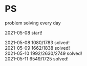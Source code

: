 # PS
problem solving every day

2021-05-08 start!

2021-05-08 1080/1783 solved!  
2021-05-09 1662/1838 solved!  
2021-05-10 1992/2630/2749 solved!  
2021-05-11 6549/1725 solved!
